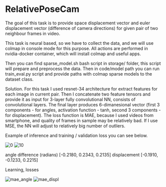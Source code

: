# RelativePoseCam


The goal of this task is to provide space displacement vector and euler displacement 
vector (difference of camera directions) for given pair of two neighbour frames in video.

This task is neural based, so we have to collect the data, and we will use colmap 
in console mode for this purpose. All actions are performed in nvidia-docker container, 
which will install colmap and useful apps. 


Then you can find sparse_model.sh bash script in storage/ folder, this script will prepare and preprocess
the data. Then in code/model path you can run train_eval.py script and provide paths with colmap sparse models to the
dataset class.


Solution. For this task I used resnet-34 architecture for extract features for each image in current pair. 
Then I concatenate two feature tensors and provide it as input for 3-layer fully convolutional NN, 
consists of convolutional layers. The final layer produces 6-dimanesional vector (first 3 components - 
for angles, activation function - tanh, second 3 components - for displacement). The loss function is MAE, 
because I used videos from smartphone, and quality of frames in sample may be relatively bad. 
If I use MSE, the NN will adjust to relatively big number of outliers.

Example of inference and training / validation loss you can see below.

![0](https://user-images.githubusercontent.com/29106459/122049565-4004d800-cdeb-11eb-9023-99af634ef3a5.png)
![10](https://user-images.githubusercontent.com/29106459/122049581-44c98c00-cdeb-11eb-9128-1ed13e283c39.png)


angle difference (radians) [-0.2180,  0.2343,  0.2135]
displacement               [-0.1910, -0.1233,  0.2215]



Learning, losses



![mae_angle](https://user-images.githubusercontent.com/29106459/122051475-514ee400-cded-11eb-831a-36cbd92ff1b1.png)
![mae_displ](https://user-images.githubusercontent.com/29106459/122052173-126d5e00-cdee-11eb-9646-62c583d8d204.png)



